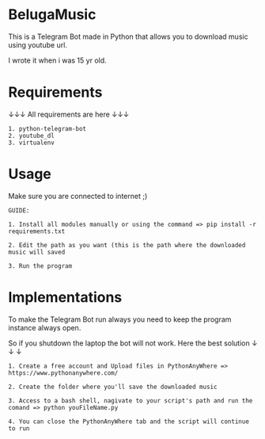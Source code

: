 # BelugaMusic
This is a Telegram Bot made in Python that allows you to download music using youtube url.


I wrote it when i was 15 yr old.

# Requirements
↓↓↓ All requirements are here ↓↓↓

    1. python-telegram-bot
    2. youtube_dl
    3. virtualenv


# Usage
Make sure you are connected to internet ;)

    GUIDE:

    1. Install all modules manually or using the command => pip install -r requirements.txt

    2. Edit the path as you want (this is the path where the downloaded music will saved
    
    3. Run the program
    
  
  
# Implementations
To make the Telegram Bot run always you need to keep the program instance always open.

So if you shutdown the laptop the bot will not work. Here the best solution ↓ ↓ ↓

    1. Create a free account and Upload files in PythonAnyWhere => https://www.pythonanywhere.com/
    
    2. Create the folder where you'll save the downloaded music
    
    3. Access to a bash shell, nagivate to your script's path and run the comand => python youFileName.py
    
    4. You can close the PythonAnyWhere tab and the script will continue to run
    
  
